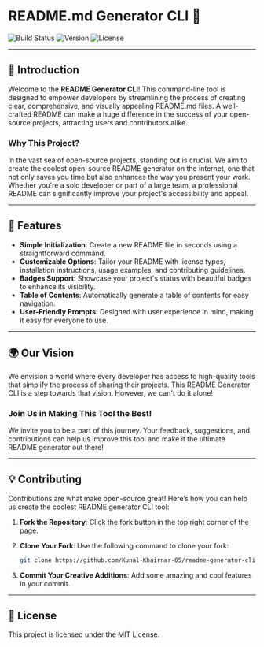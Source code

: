# README.md Generator CLI 📃

![Build Status](https://img.shields.io/badge/build-passing-brightgreen)
![Version](https://img.shields.io/badge/version-1.0.0-blue)
![License](https://img.shields.io/badge/license-MIT-yellowgreen)

---

## 📜 Introduction

Welcome to the **README Generator CLI**! This command-line tool is designed to empower developers by streamlining the process of creating clear, comprehensive, and visually appealing README.md files. A well-crafted README can make a huge difference in the success of your open-source projects, attracting users and contributors alike.

### Why This Project?

In the vast sea of open-source projects, standing out is crucial. We aim to create the coolest open-source README generator on the internet, one that not only saves you time but also enhances the way you present your work. Whether you're a solo developer or part of a large team, a professional README can significantly improve your project's accessibility and appeal.

---

## 🚀 Features

- **Simple Initialization**: Create a new README file in seconds using a straightforward command.
- **Customizable Options**: Tailor your README with license types, installation instructions, usage examples, and contributing guidelines.
- **Badges Support**: Showcase your project's status with beautiful badges to enhance its visibility.
- **Table of Contents**: Automatically generate a table of contents for easy navigation.
- **User-Friendly Prompts**: Designed with user experience in mind, making it easy for everyone to use.

---

## 🌍 Our Vision

We envision a world where every developer has access to high-quality tools that simplify the process of sharing their projects. This README Generator CLI is a step towards that vision. However, we can't do it alone!

### **Join Us in Making This Tool the Best!**

We invite you to be a part of this journey. Your feedback, suggestions, and contributions can help us improve this tool and make it the ultimate README generator out there!

---

## 💡 Contributing

Contributions are what make open-source great! Here’s how you can help us create the coolest README generator CLI tool:

1. **Fork the Repository**: Click the fork button in the top right corner of the page.
2. **Clone Your Fork**: Use the following command to clone your fork:
   ```bash
   git clone https://github.com/Kunal-Khairnar-05/readme-generator-cli
   ```
   
3. **Commit Your Creative Additions**: Add some amazing and cool features in your commit.

---

## 📄 License

This project is licensed under the MIT License.
